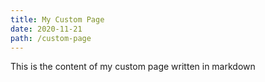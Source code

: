 ```yaml
---
title: My Custom Page
date: 2020-11-21
path: /custom-page
---
```


This is the content of my custom page written in markdown
